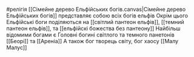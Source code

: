 #релігія
[[Сімейне дерево Ельфійських богів.canvas|Сімейне дерево Ельфійських богів]] представляє собою всіх богів ельфів
Окрім цього Ельфійські боги поділяються на [[світлий пантеон ельфів]], [[темний пантеон ельфів]], та [[ельфійскі божества без пантеону]] 
Найбільш відомими богами є
Головні богині світлого та темного панетонів [[Беорі]] та [[Ареніа]]
А також бог творець світу, бог хаосу [[Малу Малус]]
